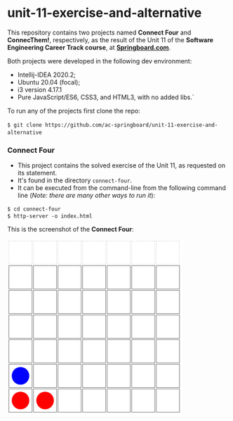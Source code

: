 # unit-11-exercise-and-alternative

This repository contains two projects named **Connect Four** and **ConnecThem!**, respectively, as the result of the Unit 11 of the **Software Engineering Career Track course**, at **[Springboard.com](springboard.com)**. 

Both projects were developed in the following dev environment:

* Intellij-IDEA 2020.2;
* Ubuntu 20.04 (focal);
* i3 version 4.17.1
* Pure JavaScript/ES6, CSS3, and HTML3, with no added libs.`

To run any of the projects first clone the repo:

`$ git clone https://github.com/ac-springboard/unit-11-exercise-and-alternative`


### Connect Four ###

* This project contains the solved exercise of the Unit 11, as requested on its statement.
* It's found in the directory `connect-four`.
* It can be executed from the command-line from the following command line (_Note: there are many other ways to run it_):

```
$ cd connect-four
$ http-server -o index.html
```

This is the screenshot of the **Connect Four**:

![Connect Four](/screenshots/connect-four.png)
